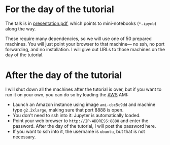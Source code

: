 # For the day of the tutorial

The talk is in [presentation.pdf](https://github.com/jpivarski/codas-language-interoperability/raw/master/presentation.pdf), which points to mini-notebooks (`*.ipynb`) along the way.

These require many dependencies, so we will use one of 50 prepared machines. You will just point your browser to that machine— no ssh, no port forwarding, and no installation. I will give out URLs to those machines on the day of the tutorial.

# After the day of the tutorial

I will shut down all the machines after the tutorial is over, but if you want to run it on your own, you can do so by loading the [AWS](https://aws.amazon.com/) AMI:

   * Launch an Amazon instance using image `ami-cbc5c9dd` and machine type `g2.2xlarge`, making sure that port 8888 is open.
   * You don't need to ssh into it: Jupyter is automatically loaded.
   * Point your web browser to `http://IP-ADDRESS:8888` and enter the password. After the day of the tutorial, I will post the password here.
   * If you want to ssh into it, the username is `ubuntu`, but that is not necessary.
